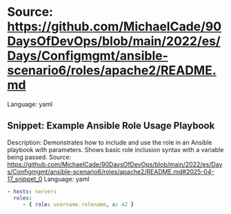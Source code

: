 # Source: https://github.com/MichaelCade/90DaysOfDevOps/blob/main/2022/es/Days/Configmgmt/ansible-scenario6/roles/apache2/README.md
Language: yaml

## Snippet: Example Ansible Role Usage Playbook
Description: Demonstrates how to include and use the role in an Ansible playbook with parameters. Shows basic role inclusion syntax with a variable being passed.
Source: https://github.com/MichaelCade/90DaysOfDevOps/blob/main/2022/es/Days/Configmgmt/ansible-scenario6/roles/apache2/README.md#2025-04-17_snippet_0
Language: yaml

```yaml
- hosts: servers
  roles:
     - { role: username.rolename, x: 42 }
```